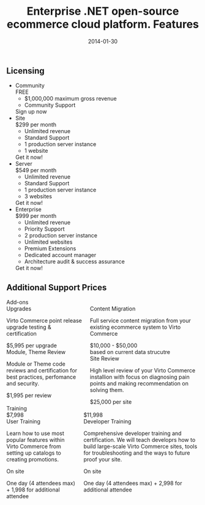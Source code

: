 ﻿---
title: Enterprise .NET open-source ecommerce cloud platform. Features
description: Enterprise .NET open-source ecommerce cloud platform. Features
date: 2014-01-30
permalink: our-services/software-pricing
tags : 
- features
- commerce
---
<article class="main" role="main">
    <div class="responsive">
        <h2 class="head-title">Licensing</h2>
            <div class="pricing __responsive">
                <ul class="list __plans">
                    <li class="list-item __selected">
                        <div class="list-name">Community</div>
                        <div class="list-price">FREE</div>
                        <ul>
                            <li><span>$1,000,000 maximum gross revenue</span></li>
                            <li><span>Community Support</span></li>
                        </ul>
                        <div class="list-btn">
                            <a class="button">Sign up now</a>
                        </div>
                    </li>
                    <li class="list-item">
                        <div class="list-name">Site</div>
                        <div class="list-price">
                            $299
                            <span>per month</span>
                        </div>
                        <ul>
                            <li><span>Unlimited revenue</span></li>
                            <li><span>Standard Support</span></li>
                            <li><span>1 production server instance</span></li>
                            <li><span>1 website</span></li>
                        </ul>
                        <div class="list-btn">
                            <a class="button">Get it now!</a>
                        </div>
                    </li>
                    <li class="list-item">
                        <div class="list-name">Server</div>
                        <div class="list-price">
                            $549
                            <span>per month</span>
                        </div>
                        <ul>
                            <li><span>Unlimited revenue</span></li>
                            <li><span>Standard Support</span></li>
                            <li><span>1 production server instance</span></li>
                            <li><span>3 websites</span></li>
                        </ul>
                        <div class="list-btn">
                            <a class="button">Get it now!</a>
                        </div>
                    </li>
                    <li class="list-item">
                        <div class="list-name">Enterprise</div>
                        <div class="list-price">$999
                            <span>per month</span>
                        </div>
                        <ul>
                            <li><span>Unlimited revenue</span></li>
                            <li><span>Priority Support</span></li>
                            <li><span>2 production server instance</span></li>
                            <li><span>Unlimited websites</span></li>
                            <li><span>Premium Extensions</span></li>
                            <li><span>Dedicated account manager</span></li>
                            <li><span>Architecture audit & success assurance</span></li>
                        </ul>
                        <div class="list-btn">
                            <a class="button">Get it now!</a>
                        </div>
                    </li>
                </ul>
            </div>
            <div class="pricing-additional __responsive">
                <h2 class="head-title">Additional Support Prices</h2>
                <div class="clearfix">
                    <div class="add-ons">
                        <div class="pricing-name">Add-ons</div>
                        <div class="columns clearfix">
                            <div class="column">
                                <div class="pricing-row">
                                    <div class="pricing-row_name">Upgrades</div>
                                    <div class="pricing-row_descr">
                                        <p>Virto Commerce point release upgrade testing &amp; certification</p>
                                    </div>
                                    <div class="pricing-row_cost">$5,995 <span>per upgrade</span></div>
                                </div>
                                <div class="pricing-row">
                                    <div class="pricing-row_name">Module, Theme Review</div>
                                    <div class="pricing-row_descr">
                                        <p>Module or Theme code reviews and certification for best practices, perfomance and security.</p>
                                    </div>
                                    <div class="pricing-row_cost">$1,995 <span>per review</span></div>
                                </div>
                            </div>
                            <div class="column">
                                <div class="pricing-row">
                                    <div class="pricing-row_name">Content Migration</div>
                                    <div class="pricing-row_descr">
                                        <p>Full service content migration from your existing ecommerce system to Virto Commerce</p>
                                    </div>
                                    <div class="pricing-row_cost">$10,000 - $50,000</div>
                                    <div class="pricing-row_text">based on current data strucutre</div>
                                </div>
                                <div class="pricing-row">
                                    <div class="pricing-row_name">Site Review</div>
                                    <div class="pricing-row_descr">
                                        <p>High level review of your Virto Commerce installion with focus on diagnosing pain points and making recommendation on solving them.</p>
                                    </div>
                                    <div class="pricing-row_cost">$25,000 <span>per site</span></div>
                                </div>
                            </div>
                        </div>
                    </div>
                    <div class="training">
                        <div class="pricing-name">Training</div>
                        <div class="columns clearfix">
                            <div class="column">
                                <div class="pricing-row">
                                    <div class="pricing-row_cost">$7,998</div>
                                    <div class="pricing-row_name">User Training</div>
                                    <div class="pricing-row_descr">
                                        <p>Learn how to use most popular features within Virto Commerce from setting up catalogs to creating promotions.</p>
                                        <p>On site</p>
                                        <p>One day (4 attendees max) + 1,998 for additional attendee</p>
                                    </div>
                                </div>
                            </div>
                            <div class="column">
                                <div class="pricing-row">
                                    <div class="pricing-row_cost">$11,998</div>
                                    <div class="pricing-row_name">Developer Training</div>
                                    <div class="pricing-row_descr">
                                        <p>Comprehensive developer training and certification. We will teach developrs how to build large-scale Virto Commerce sites, tools for troubleshooting and the ways to future proof your site.</p>
                                        <p>On site</p>
                                        <p>One day (4 attendees max) + 2,998 for additional attendee</p>
                                    </div>
                                </div>
                            </div>
                        </div>
                    </div>
                </div>
            </div>
    </div>
</article>